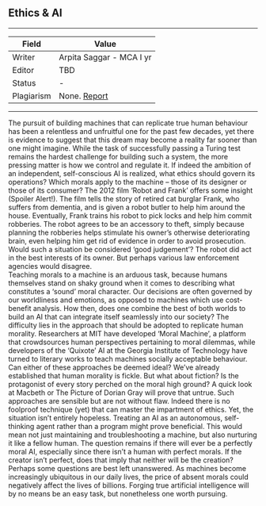 ## Ethics & AI

---
| Field | Value |
|----|----|
| Writer | Arpita Saggar - MCA I yr|
| Editor | TBD			   |
| Status | -                       |
| Plagiarism| None. [Report](./plag-reports/plag-ethics-and-ai.pdf) | 

---
The pursuit of building machines that can replicate true human behaviour has been a relentless and unfruitful one for the past few decades, yet there is evidence to suggest that this dream may become a reality far sooner than one might imagine. While the task of successfully passing a Turing test remains the hardest challenge for building such a system, the more pressing matter is how we control and regulate it. If indeed the ambition of an independent, self-conscious AI is realized, what ethics should govern its operations? Which morals apply to the machine – those of its designer or those of its consumer? 
The 2012 film ‘Robot and Frank’ offers some insight (Spoiler Alert!). The film tells the story of retired cat burglar Frank, who suffers from dementia, and is given a robot butler to help him around the house. Eventually, Frank trains his robot to pick locks and help him commit robberies. The robot agrees to be an accessory to theft, simply because planning the robberies helps stimulate his owner’s otherwise deteriorating brain, even helping him get rid of evidence in order to avoid prosecution. Would such a situation be considered ‘good judgement’? The robot did act in the best interests of its owner. But perhaps various law enforcement agencies would disagree.  
Teaching morals to a machine is an arduous task, because humans themselves stand on shaky ground when it comes to describing what constitutes a ‘sound’ moral character. Our decisions are often governed by our worldliness and emotions, as opposed to machines which use cost-benefit analysis. How then, does one combine the best of both worlds to build an AI that can integrate itself seamlessly into our society? The difficulty lies in the approach that should be adopted to replicate human morality.
Researchers at MIT have developed ‘Moral Machine’, a platform that crowdsources human perspectives pertaining to moral dilemmas, while developers of the ‘Quixote’ AI at the Georgia Institute of Technology have turned to literary works to teach machines socially acceptable behaviour. Can either of these approaches be deemed ideal? We’ve already established that human morality is fickle. But what about fiction? Is the protagonist of every story perched on the moral high ground? A quick look at Macbeth or The Picture of Dorian Gray will prove that untrue. Such approaches are sensible but are not without flaw. Indeed there is no foolproof technique (yet) that can master the impartment of ethics. Yet, the situation isn’t entirely hopeless. Treating an AI as an autonomous, self-thinking agent rather than a program might prove beneficial. This would mean not just maintaining and troubleshooting a machine, but also nurturing it like a fellow human. 
The question remains if there will ever be a perfectly moral AI, especially since there isn’t a human with perfect morals. If the creator isn’t perfect, does that imply that neither will be the creation? Perhaps some questions are best left unanswered. As machines become increasingly ubiquitous in our daily lives, the price of absent morals could negatively affect the lives of billions. Forging true artificial intelligence will by no means be an easy task, but nonetheless one worth pursuing.
